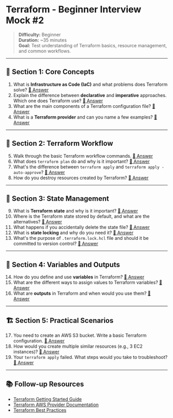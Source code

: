 # Terraform - Beginner Interview Mock #2

> **Difficulty:** Beginner  
> **Duration:** ~35 minutes  
> **Goal:** Test understanding of Terraform basics, resource management, and common workflows.

---

## 🧠 Section 1: Core Concepts

1. What is **Infrastructure as Code (IaC)** and what problems does Terraform solve? [📖 Answer](mock_2_answers.md#1-what-is-infrastructure-as-code-iac-and-what-problems-does-terraform-solve)
2. Explain the difference between **declarative** and **imperative** approaches. Which one does Terraform use? [📖 Answer](mock_2_answers.md#2-explain-the-difference-between-declarative-and-imperative-approaches-which-one-does-terraform-use)
3. What are the main components of a Terraform configuration file? [📖 Answer](mock_2_answers.md#3-what-are-the-main-components-of-a-terraform-configuration-file)
4. What is a **Terraform provider** and can you name a few examples? [📖 Answer](mock_2_answers.md#4-what-is-a-terraform-provider-and-can-you-name-a-few-examples)

---

## 🔧 Section 2: Terraform Workflow

5. Walk through the basic Terraform workflow commands. [📖 Answer](mock_2_answers.md#5-walk-through-the-basic-terraform-workflow-commands)
6. What does `terraform plan` do and why is it important? [📖 Answer](mock_2_answers.md#6-what-does-terraform-plan-do-and-why-is-it-important)
7. What's the difference between `terraform apply` and `terraform apply -auto-approve`? [📖 Answer](mock_2_answers.md#7-whats-the-difference-between-terraform-apply-and-terraform-apply--auto-approve)
8. How do you destroy resources created by Terraform? [📖 Answer](mock_2_answers.md#8-how-do-you-destroy-resources-created-by-terraform)

---

## 📁 Section 3: State Management

9. What is **Terraform state** and why is it important? [📖 Answer](mock_2_answers.md#9-what-is-terraform-state-and-why-is-it-important)
10. Where is the Terraform state stored by default, and what are the alternatives? [📖 Answer](mock_2_answers.md#10-where-is-the-terraform-state-stored-by-default-and-what-are-the-alternatives)
11. What happens if you accidentally delete the state file? [📖 Answer](mock_2_answers.md#11-what-happens-if-you-accidentally-delete-the-state-file)
12. What is **state locking** and why do you need it? [📖 Answer](mock_2_answers.md#12-what-is-state-locking-and-why-do-you-need-it)
13. What's the purpose of `.terraform.lock.hcl` file and should it be committed to version control? [📖 Answer](mock_2_answers.md#13-whats-the-purpose-of-terraformlockhcl-file-and-should-it-be-committed-to-version-control)

---

## 🔄 Section 4: Variables and Outputs

14. How do you define and use **variables** in Terraform? [📖 Answer](mock_2_answers.md#14-how-do-you-define-and-use-variables-in-terraform)
15. What are the different ways to assign values to Terraform variables? [📖 Answer](mock_2_answers.md#15-what-are-the-different-ways-to-assign-values-to-terraform-variables)
16. What are **outputs** in Terraform and when would you use them? [📖 Answer](mock_2_answers.md#16-what-are-outputs-in-terraform-and-when-would-you-use-them)

---

## 🏗️ Section 5: Practical Scenarios

17. You need to create an AWS S3 bucket. Write a basic Terraform configuration. [📖 Answer](mock_2_answers.md#17-you-need-to-create-an-aws-s3-bucket-write-a-basic-terraform-configuration)
18. How would you create multiple similar resources (e.g., 3 EC2 instances)? [📖 Answer](mock_2_answers.md#18-how-would-you-create-multiple-similar-resources-eg-3-ec2-instances)
19. Your `terraform apply` failed. What steps would you take to troubleshoot? [📖 Answer](mock_2_answers.md#19-your-terraform-apply-failed-what-steps-would-you-take-to-troubleshoot)

---

## 📚 Follow-up Resources

- [Terraform Getting Started Guide](https://learn.hashicorp.com/terraform/getting-started/install)
- [Terraform AWS Provider Documentation](https://registry.terraform.io/providers/hashicorp/aws/latest/docs)
- [Terraform Best Practices](https://www.terraform-best-practices.com/)

